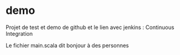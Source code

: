 # demo
Projet de test et demo de github et le lien avec jenkins : Continuous Integration

Le fichier main.scala dit bonjour à des personnes
